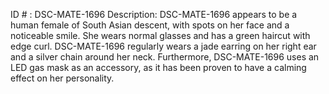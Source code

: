 ID # : DSC-MATE-1696
Description: DSC-MATE-1696 appears to be a human female of South Asian descent, with spots on her face and a noticeable smile. She wears normal glasses and has a green haircut with edge curl. DSC-MATE-1696 regularly wears a jade earring on her right ear and a silver chain around her neck. Furthermore, DSC-MATE-1696 uses an LED gas mask as an accessory, as it has been proven to have a calming effect on her personality.
